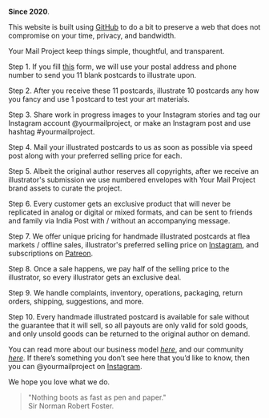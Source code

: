 **Since 2020**.

This website is built using <a href="https://www.github.com/kushalsamant" target="_blank">GitHub</a> to do a bit to preserve a web that does not compromise on your time, privacy, and bandwidth.

Your Mail Project keep things simple, thoughtful, and transparent.

Step 1. If you fill <a href="https://yourmailproject.typeform.com/to/krhWpQJZ" target="_blank">this</a> form, we will use your postal address and phone number to send you 11 blank postcards to illustrate upon.

Step 2. After you receive these 11 postcards, illustrate 10 postcards any how you fancy and use 1 postcard to test your art materials.

Step 3. Share work in progress images to your Instagram stories and tag our Instagram account @yourmailproject, or make an Instagram post and use hashtag #yourmailproject.

Step 4. Mail your illustrated postcards to us as soon as possible via speed post along with your preferred selling price for each.

Step 5. Albeit the original author reserves all copyrights, after we receive an illustrator's submission we use numbered envelopes with Your Mail Project brand assets to curate the project.

Step 6. Every customer gets an exclusive product that will never be replicated in analog or digital or mixed formats, and can be sent to friends and family via India Post with / without an accompanying message.

Step 7. We offer unique pricing for handmade illustrated postcards at flea markets / offline sales, illustrator's preferred selling price on <a href="https://www.instagram.com/yourmailproject" target="_blank">Instagram</a>, and subscriptions on <a href="https://www.patreon.com/yourmailproject?fan_landing=true" target="_blank">Patreon</a>.

Step 8. Once a sale happens, we pay half of the selling price to the illustrator, so every illustrator gets an exclusive deal.

Step 9. We handle complaints, inventory, operations, packaging, return orders, shipping, suggestions, and more.

Step 10. Every handmade illustrated postcard is available for sale without the guarantee that it will sell, so all payouts are only valid for sold goods, and only unsold goods can be returned to the original author on demand.

You can read more about our business model [_here_](https://kvshvlin.github.io/yourmailproject/ourbusinessmodel.html), and our community [_here_](https://kvshvlin.github.io/yourmailproject/ourcommunity.html). If there’s something you don’t see here that you’d like to know, then you can @yourmailproject on <a href="https://www.instagram.com/yourmailproject" target="_blank">Instagram</a>.

We hope you love what we do.

> "Nothing boots as fast as pen and paper."  
> Sir Norman Robert Foster.
